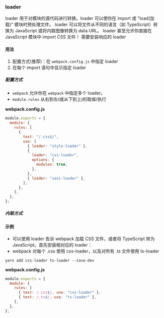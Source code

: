 ### loader

loader 用于对模块的源代码进行转换。loader 可以使你在 import 或 "load(加载)" 模块时预处理文件。
loader 可以将文件从不同的语言（如 TypeScript）转换为 JavaScript 或将内联图像转换为 data URL。
loader 甚至允许你直接在 JavaScript 模块中 import CSS 文件！
需要安装响应的 loader

#### 用法

1. 配置方式(推荐)：在 `webpack.config.js` 中指定 loader
2. 在每个 import 语句中显示指定 loader

##### 配置方式

- `webpack` 允许你在 `webpack` 中指定多个 loader。
- `module.rules` 从右到左(或从下到上)的取值/执行

**webpack.config.js**

```js
module.exports = {
  module: {
    rules: [
      {
        test: "/.css$/",
        use: [
          { loader: "style-loader" },
          {
            loader: "css-loader",
            options: {
              modules: true,
            },
          },
          { loader: "sass-loader" },
        ],
      },
    ],
  },
};
```

##### 内联方式

#### 示例

- 可以使用 loader 告诉 webpack 加载 CSS 文件，或者将 TypeScript 转为 JavaScript。首先安装相对应的 loader：
- webpack 对每个 .css 使用 css-loader，以及对所有 .ts 文件使用 ts-loader

```shell
yarn add css-loader ts-loader --save-dev
```

**webpack.config.js**

```js
module.exports = {
  module: {
    rules: [
      { test: /.css$/, use: "css-loader" },
      { test: /.ts$/, use: "ts-loader" },
    ],
  },
};
```
